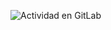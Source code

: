 ![Actividad en GitLab](https://api.apiflash.com/v1/urltoimage?access_key=b5abb3eb149b44a5af293fb9776f1293&wait_until=page_loaded&full_page=true&fresh=true&url=https://dev.fourcapital.com.ar/enzo388)
